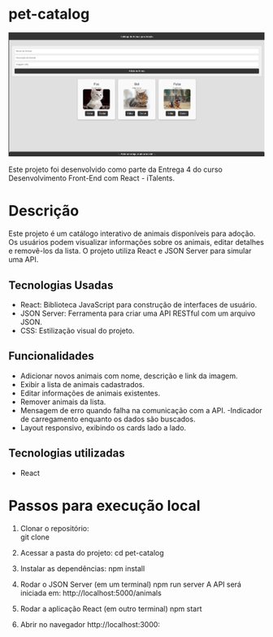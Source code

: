 # pet-catalog
![Tela do Projeto - Pet Catalago](src/assets/images/project-pet.png)

Este projeto foi desenvolvido como parte da Entrega 4 do curso Desenvolvimento Front-End com React - iTalents.

# Descrição
Este projeto é um catálogo interativo de animais disponíveis para adoção. Os usuários podem visualizar informações sobre os animais, editar detalhes e removê-los da lista. O projeto utiliza React e JSON Server para simular uma API.

## Tecnologias Usadas
- React: Biblioteca JavaScript para construção de interfaces de usuário.
- JSON Server: Ferramenta para criar uma API RESTful com um arquivo JSON.
- CSS: Estilização visual do projeto.

## Funcionalidades

- Adicionar novos animais com nome, descrição e link da imagem.
- Exibir a lista de animais cadastrados.
- Editar informações de animais existentes.
- Remover animais da lista.
- Mensagem de erro quando falha na comunicação com a API.
-Indicador de carregamento enquanto os dados são buscados.
- Layout responsivo, exibindo os cards lado a lado.

## Tecnologias utilizadas
- React

# Passos para execução local
1. Clonar o repositório:  
git clone 

2. Acessar a pasta do projeto:
cd pet-catalog

3. Instalar as dependências:
npm install 


4. Rodar o JSON Server (em um terminal) 
npm run server
A API será iniciada em: http://localhost:5000/animals

5. Rodar a aplicação React (em outro terminal)
npm start

6. Abrir no navegador
http://localhost:3000:
